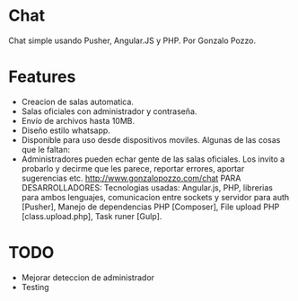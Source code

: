 # Chat

Chat simple usando Pusher, Angular.JS y PHP. Por Gonzalo Pozzo.

# Features

* Creacion de salas automatica.
* Salas oficiales con administrador y contraseña.
* Envío de archivos hasta 10MB.
* Diseño estilo whatsapp.
* Disponible para uso desde dispositivos moviles.
Algunas de las cosas que le faltan:
* Administradores pueden echar gente de las salas oficiales.
Los invito a probarlo y decirme que les parece, reportar errores, aportar sugerencias etc.
http://www.gonzalopozzo.com/chat
PARA DESARROLLADORES:
Tecnologias usadas: Angular.js, PHP, librerias para ambos lenguajes, comunicacion entre sockets y servidor para auth [Pusher], Manejo de dependencias PHP [Composer], File upload PHP [class.upload.php], Task runer [Gulp].

# TODO

* Mejorar deteccion de administrador
* Testing